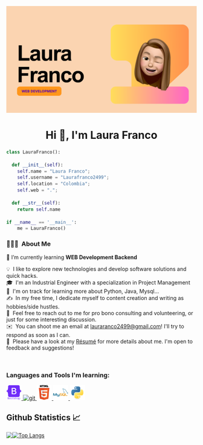 ![Laura Franco Banner](https://github.com/Laurafranco2499/Laurafranco2499/blob/main/Laura.png)
<h1 align="center">Hi 👋, I'm Laura Franco</h1>

```python
class LauraFranco():
    
  def __init__(self):
    self.name = "Laura Franco";
    self.username = "Laurafranco2499";
    self.location = "Colombia";
    self.web = ".";
  
  def __str__(self):
    return self.name

if __name__ == '__main__':
    me = LauraFranco()
```

### 👨🏻‍💻 &nbsp;About Me

🌱 I’m currently learning **WEB Development Backend**

💡 &nbsp;I like to explore new technologies and develop software solutions and quick hacks.\
🎓 &nbsp;I'm an Industrial Engineer with a specialization in Project Management\
🌱 &nbsp;I'm on track for learning more about Python, Java, Mysql...\
✍️ &nbsp;In my free time, I dedicate myself to content creation and writing as hobbies/side hustles.\
💬 &nbsp;Feel free to reach out to me for pro bono consulting and volunteering, or just for some interesting discussion.\
✉️ &nbsp;You can shoot me an email at lauraranco2499@gmail.com! I'll try to respond as soon as I can.\
📄 &nbsp;Please have a look at my [Résumé]() for more details about me. I'm open to feedback and suggestions!

<br>
<h3 align="left">Languages and Tools I'm learning:</h3>
<p align="left"> <a href="https://getbootstrap.com" target="_blank" rel="noreferrer"> <img src="https://raw.githubusercontent.com/devicons/devicon/master/icons/bootstrap/bootstrap-plain-wordmark.svg" alt="bootstrap" width="40" height="40"/> </a> <a href="https://git-scm.com/" target="_blank" rel="noreferrer"> <img src="https://www.vectorlogo.zone/logos/git-scm/git-scm-icon.svg" alt="git" width="40" height="40"/> </a> <a href="https://www.w3.org/html/" target="_blank" rel="noreferrer"> <img src="https://raw.githubusercontent.com/devicons/devicon/master/icons/html5/html5-original-wordmark.svg" alt="html5" width="40" height="40"/> </a> <a href="https://www.mysql.com/" target="_blank" rel="noreferrer"> <img src="https://raw.githubusercontent.com/devicons/devicon/master/icons/mysql/mysql-original-wordmark.svg" alt="mysql" width="40" height="40"/> </a>  </a> <a href="https://www.python.org" target="_blank" rel="noreferrer"> <img src="https://raw.githubusercontent.com/devicons/devicon/master/icons/python/python-original.svg" alt="python" width="40" height="40"/> </a> 


<br/>

  <h2 align="left"> Github Statistics 📈 </h2>
  
  <div align="left"> 
     <a href="">
      <img align="left" src="https://github-readme-stats.vercel.app/api?username=laurafranco2499&theme=flag-india&show_icons=true" />
    </a>
</div

<br/>

[![Top Langs](https://github-readme-stats.vercel.app/api/top-langs/?username=laurafranco2499)](https://github.com/anuraghazra/github-readme-stats)






